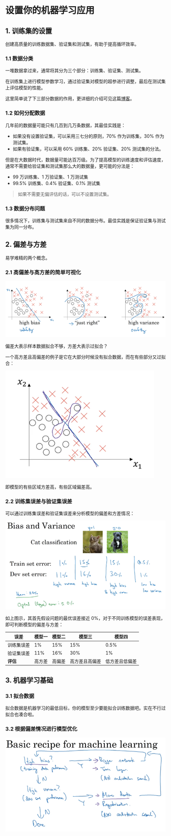 # 设置你的机器学习应用

## 1. 训练集的设置

创建高质量的训练数据集、验证集和测试集，有助于提高循环效率。

### 1.1 数据分类

一堆数据拿过来，通常将其分为三个部分：训练集、验证集、测试集。

在训练集上进行模型参数学习，通过验证集对模型的超参进行调整，最后在测试集上评估模型的性能。

这里简单说了下三部分数据的作用，更详细的介绍可见这篇[博客](https://machinelearningmastery.com/difference-test-validation-datasets/)。

### 1.2 如何分配数据

几年前的数据量可能只有几百到几万条数据，其最佳实践是：

- 如果没有设置验证集，可以采用三七分的原则，70% 作为训练集，30% 作为测试集。
- 如果有验证集，可以采用 60% 训练集、20% 验证集、20% 测试集的分法。

但是在大数据时代，数据量可能达百万级。为了提高模型的训练速度和评估速度，通常不需要给验证集和测试集那么大的数据量，更可能的分法是：

- 99 万训练集、1 万验证集、1 万测试集
- 99.5% 训练集、0.4% 验证集、0.1% 测试集

> 如果不需要无偏评估的话，可以不设置测试集。

### 1.3 数据分布问题

很多情况下，训练集与测试集来自不同的数据分布。最佳实践是保证验证集与测试集为同一分布。

## 2. 偏差与方差

易学难精的两个概念。

### 2.1 高偏差与高方差的简单可视化

![](./imgs/高偏差与高方差.png)

偏差大表示样本数据拟合不够，方差大表示过拟合？

一个高方差且高偏差的例子是它在大部分时候没有拟合数据，而在有些部分又过拟合：

![](./imgs/高偏差且高方差.png)

即模型的有些区域方差高，有些区域偏差高。

### 2.2 训练集误差与验证集误差

可以通过训练集误差和验证集误差来分析模型的偏差和方差情况：

![](./imgs/训练集误差与验证集误差.png)

如上图示，其首先假设问题的最优误差接近 0%，对于不同训练模型的误差表现，即可判断模型的偏差与方差：

误差 | 模型一 | 模型二 | 模型三 | 模型四
---|---|---|---|---
训练集误差 | 1% | 15% | 15% | 0.5%
验证集误差 | 11% | 16% | 30% | 1%
**评估** | 高方差 | 高偏差 | 高方差且高偏差 | 低方差且低偏差

## 3. 机器学习基础

### 3.1 拟合数据

拟合数据是机器学习的最低目标，你的模型至少要能拟合训练数据吧。实在不行过拟合也凑合啦。

### 3.2 根据偏差情况进行模型优化

![](./imgs/根据偏差与方差优化模型的基本流程.png)

